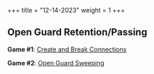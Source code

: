 +++
title = "12-14-2023"
weight = 1
+++

## Open Guard Retention/Passing

**Game #1**: [Create and Break Connections]( /games/guard_games/supine_guard/open_guard/create_and_break_connections/ )

**Game #2**: [Open Guard Sweeping](/games/guard_games/supine_guard/open_guard/open_guard_sweeping/)